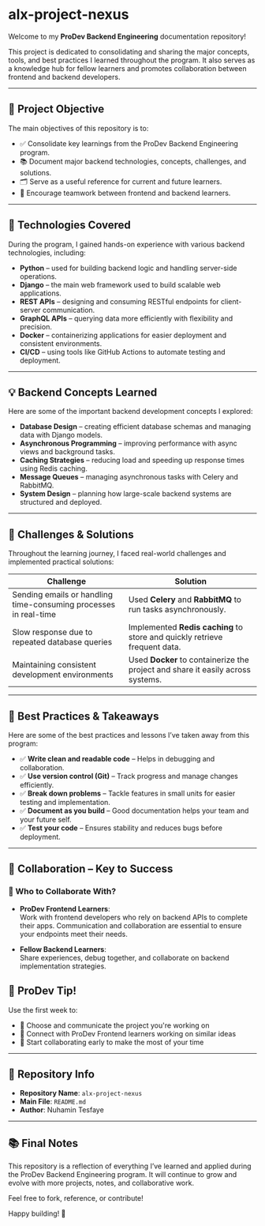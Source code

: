 # alx-project-nexus

Welcome to my **ProDev Backend Engineering** documentation repository!

This project is dedicated to consolidating and sharing the major concepts, tools, and best practices I learned throughout the program. It also serves as a knowledge hub for fellow learners and promotes collaboration between frontend and backend developers.

---

## 🎯 Project Objective

The main objectives of this repository is to:

- ✅ Consolidate key learnings from the ProDev Backend Engineering program.
- 📚 Document major backend technologies, concepts, challenges, and solutions.
- 🗂 Serve as a useful reference for current and future learners.
- 🤝 Encourage teamwork between frontend and backend learners.

---

## 🚀 Technologies Covered

During the program, I gained hands-on experience with various backend technologies, including:

- **Python** – used for building backend logic and handling server-side operations.
- **Django** – the main web framework used to build scalable web applications.
- **REST APIs** – designing and consuming RESTful endpoints for client-server communication.
- **GraphQL APIs** – querying data more efficiently with flexibility and precision.
- **Docker** – containerizing applications for easier deployment and consistent environments.
- **CI/CD** – using tools like GitHub Actions to automate testing and deployment.

---

## 💡 Backend Concepts Learned

Here are some of the important backend development concepts I explored:

- **Database Design** – creating efficient database schemas and managing data with Django models.
- **Asynchronous Programming** – improving performance with async views and background tasks.
- **Caching Strategies** – reducing load and speeding up response times using Redis caching.
- **Message Queues** – managing asynchronous tasks with Celery and RabbitMQ.
- **System Design** – planning how large-scale backend systems are structured and deployed.

---

## 🧩 Challenges & Solutions

Throughout the learning journey, I faced real-world challenges and implemented practical solutions:

| Challenge | Solution |
|----------|----------|
| Sending emails or handling time-consuming processes in real-time | Used **Celery** and **RabbitMQ** to run tasks asynchronously. |
| Slow response due to repeated database queries | Implemented **Redis caching** to store and quickly retrieve frequent data. |
| Maintaining consistent development environments | Used **Docker** to containerize the project and share it easily across systems. |

---

## 🌟 Best Practices & Takeaways

Here are some of the best practices and lessons I’ve taken away from this program:

- ✅ **Write clean and readable code** – Helps in debugging and collaboration.
- ✅ **Use version control (Git)** – Track progress and manage changes efficiently.
- ✅ **Break down problems** – Tackle features in small units for easier testing and implementation.
- ✅ **Document as you build** – Good documentation helps your team and your future self.
- ✅ **Test your code** – Ensures stability and reduces bugs before deployment.

---

## 🤝 Collaboration – Key to Success

### 👥 Who to Collaborate With?

- **ProDev Frontend Learners**:  
  Work with frontend developers who rely on backend APIs to complete their apps. Communication and collaboration are essential to ensure your endpoints meet their needs.

- **Fellow Backend Learners**:  
  Share experiences, debug together, and collaborate on backend implementation strategies.

## 💬 ProDev Tip!

Use the first week to:

- 🚀 Choose and communicate the project you're working on
- 🤝 Connect with ProDev Frontend learners working on similar ideas
- 💬 Start collaborating early to make the most of your time

---

## 📌 Repository Info

- **Repository Name**: `alx-project-nexus`
- **Main File**: `README.md`
- **Author**: Nuhamin Tesfaye

---

## 📚 Final Notes

This repository is a reflection of everything I’ve learned and applied during the ProDev Backend Engineering program. It will continue to grow and evolve with more projects, notes, and collaborative work.

Feel free to fork, reference, or contribute!

Happy building! 🚀
